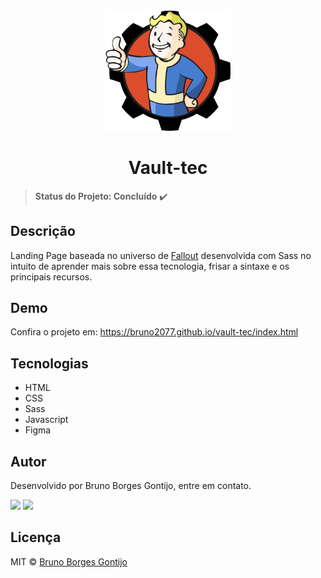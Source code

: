 <div align="center">
    <a href="" >
      <img src="./assets/imgs/vaultboy.png" style="width: 200px;"alt="Vault-tec">
    </a>

# Vault-tec

</div>

> **Status do Projeto: Concluído** :heavy_check_mark:

## Descrição
Landing Page baseada no universo de [Fallout](https://pt.wikipedia.org/wiki/Fallout_(s%C3%A9rie)) desenvolvida com Sass no intuito de aprender mais sobre essa tecnologia, frisar a sintaxe e os principais recursos.

## Demo
Confira o projeto em: https://bruno2077.github.io/vault-tec/index.html

## Tecnologias

- HTML
- CSS
- Sass
- Javascript
- Figma

## Autor
Desenvolvido por Bruno Borges Gontijo, entre em contato.

[<img src="https://img.shields.io/badge/linkedin-%230077B5.svg?&style=for-the-badge&logo=linkedin&logoColor=white" />](https://www.linkedin.com/in/bruno2077/) [<img src="https://img.shields.io/badge/Microsoft_Outlook-0078D4?style=for-the-badge&logo=microsoft-outlook&logoColor=white "/>](mailto:assembleia23@hotmail.com)

## Licença
MIT © [Bruno Borges Gontijo](https://bruno2077.github.io)